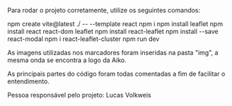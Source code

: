 Para rodar o projeto corretamente, utilize os seguintes comandos:

npm create vite@latest ./ -- --template react
npm i
npm install leaflet
npm install react react-dom leaflet
npm install react-leaflet
npm install --save react-modal
npm i react-leaflet-cluster
npm run dev

As imagens utilizadas nos marcadores foram inseridas na pasta "img", a mesma onda se encontra a logo da Aiko.

As principais partes do código foram todas comentadas a fim de facilitar o entendimento.

Pessoa responsável pelo projeto: Lucas Volkweis
